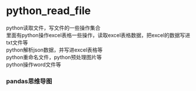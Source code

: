 # python_read_file
python读取文件，写文件的一些操作集合<br>
里面有python操作excel表格一些操作，读取excel表格数据，把excel的数据写进txt文件等<br>
python解析json数据，并写进excel表格等<br>
python重命名文件，python预处理图片等<br>
python操作word文件等

### pandas思维导图
[pandas]:(https://www.processon.com/view/604ab42ae401fd596079f941#map)
